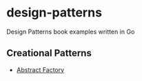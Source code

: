 # design-patterns
Design Patterns book examples written in Go

## Creational Patterns 
- [Abstract Factory](https://github.com/Rosalita/design-patterns/creational_patterns/abstract_factory)